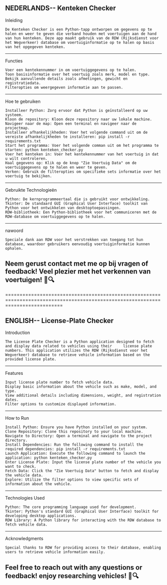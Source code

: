 NEDERLANDS-- Kenteken Checker
--------------------------------------------------------------------------------------------------------------------------------
Inleiding

    De Kenteken Checker is een Python-tapp ontworpen om gegevens op te halen en weer te geven die verband houden met voertuigen aan de hand van hun kenteken. Deze app maakt gebruik van de RDW (Rijksdienst voor het Wegverkeer) database om voertuiginformatie op te halen op basis van het opgegeven kenteken.
--------------------------------------------------------------------------------------------------------------------------------
Functies

    Voer een kentekennummer in om voertuiggegevens op te halen.
    Toon basisinformatie over het voertuig zoals merk, model en type.
    Bekijk aanvullende details zoals afmetingen, gewicht en registratiedata.
    Filteropties om weergegeven informatie aan te passen.
--------------------------------------------------------------------------------------------------------------------------------
Hoe te gebruiken

    Installeer Python: Zorg ervoor dat Python is geïnstalleerd op uw systeem.
    Kloon de repository: Kloon deze repository naar uw lokale machine.
    Navigeer naar de map: Open een terminal en navigeer naar de projectmap.
    Installeer afhankelijkheden: Voer het volgende command uit om de vereiste afhankelijkheden te installeren: pip install -r requirements.txt
    Start het programma: Voer het volgende comman uit om het programma te starten: python kenteken_checker.py
    Voer het kenteken in: Voer het kentekennummer van het voertuig in dat u wilt controleren.
    Haal gegevens op: Klik op de knop "Zie Voertuig Data" om de voertuiggegevens op te halen en weer te geven.
    Verken: Gebruik de filteropties om specifieke sets informatie over het voertuig te bekijken.
--------------------------------------------------------------------------------------------------------------------------------
Gebruikte Technologieën

    Python: De kernprogrammeertaal die is gebruikt voor ontwikkeling.
    Tkinter: De standaard GUI (Graphical User Interface) toolkit van Python voor het ontwikkelen van desktoptoepassingen.
    RDW-bibliotheek: Een Python-bibliotheek voor het communiceren met de RDW-database om voertuiggegevens op te halen.
--------------------------------------------------------------------------------------------------------------------------------
nawoord

    Speciale dank aan RDW voor het verstrekken van toegang tot hun database, waardoor gebruikers eenvoudig voertuiginformatie kunnen ophalen.

Neem gerust contact met me op bij vragen of feedback! Veel plezier met het verkennen van voertuigen! 🚗🔍
--------------------------------------------------------------------------------------------------------------------------------

================================================================================================================================

ENGLISH-- License-Plate Checker
--------------------------------------------------------------------------------------------------------------------------------
Introduction

    The License Plate Checker is a Python application designed to fetch and display data related to vehicles using their     license plate numbers. This application utilizes the RDW (Rijksdienst voor het Wegverkeer) database to retrieve vehicle information based on the provided license plate.
--------------------------------------------------------------------------------------------------------------------------------
Features

    Input license plate number to fetch vehicle data.
    Display basic information about the vehicle such as make, model, and type.
    View additional details including dimensions, weight, and registration dates.
    Filter options to customize displayed information.
--------------------------------------------------------------------------------------------------------------------------------
How to Run

    Install Python: Ensure you have Python installed on your system.
    Clone Repository: Clone this repository to your local machine.
    Navigate to Directory: Open a terminal and navigate to the project directory.
    Install Dependencies: Run the following command to install the required dependencies: pip install -r requirements.txt
    Launch Application: Execute the following command to launch the application: python kenteken_checker.py
    Enter License Plate: Input the license plate number of the vehicle you want to check.
    Fetch Data: Click the "Zie Voertuig Data" button to fetch and display the vehicle data.
    Explore: Utilize the filter options to view specific sets of information about the vehicle.
--------------------------------------------------------------------------------------------------------------------------------
Technologies Used

    Python: The core programming language used for development.
    Tkinter: Python's standard GUI (Graphical User Interface) toolkit for developing desktop applications.
    RDW Library: A Python library for interacting with the RDW database to fetch vehicle data.
--------------------------------------------------------------------------------------------------------------------------------
Acknowledgments

    Special thanks to RDW for providing access to their database, enabling users to retrieve vehicle information easily.

Feel free to reach out with any questions or feedback! enjoy researching vehicles! 🚗🔍
--------------------------------------------------------------------------------------------------------------------------------